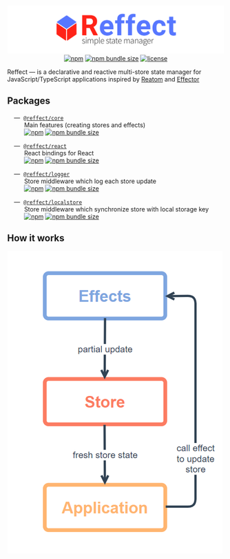 <div align="center">

[![reffect logo](https://raw.githubusercontent.com/acacode/reffect/master/assets/reffect.png)](https://github.com/acacode/reffect)  
[![npm](https://img.shields.io/npm/v/@reffect/core?style=flat-square&color=blue)](https://www.npmjs.com/package/@reffect/core)
[![npm bundle size](https://img.shields.io/bundlephobia/minzip/@reffect/core?style=flat-square&color=blue)](https://bundlephobia.com/result?p=@reffect/core)
[![license](https://img.shields.io/github/license/acacode/reffect?style=flat-square&color=blue)](https://github.com/acacode/reffect)

<div align="left">

Reffect — is a declarative and reactive multi-store state manager for JavaScript/TypeScript applications inspired by [Reatom](https://github.com/artalar/reatom) and [Effector](https://github.com/zerobias/effector)

## Packages

&nbsp;&nbsp;&nbsp; —&nbsp; [`@reffect/core`](https://www.npmjs.com/package/@reffect/core)  
&nbsp;&nbsp;&nbsp;&nbsp;&nbsp;&nbsp;&nbsp;&nbsp;&nbsp; Main features (creating stores and effects)  
&nbsp;&nbsp;&nbsp;&nbsp;&nbsp;&nbsp;&nbsp;&nbsp;&nbsp; [![npm](https://img.shields.io/npm/v/@reffect/core?style=flat-square&color=blue)](https://www.npmjs.com/package/@reffect/core) [![npm bundle size](https://img.shields.io/bundlephobia/minzip/@reffect/core?style=flat-square&color=blue)](https://bundlephobia.com/result?p=@reffect/core)

&nbsp;&nbsp;&nbsp; —&nbsp; [`@reffect/react`](https://www.npmjs.com/package/@reffect/react)  
&nbsp;&nbsp;&nbsp;&nbsp;&nbsp;&nbsp;&nbsp;&nbsp;&nbsp; React bindings for React  
&nbsp;&nbsp;&nbsp;&nbsp;&nbsp;&nbsp;&nbsp;&nbsp;&nbsp; [![npm](https://img.shields.io/npm/v/@reffect/react?style=flat-square&color=blue)](https://www.npmjs.com/package/@reffect/react) [![npm bundle size](https://img.shields.io/bundlephobia/minzip/@reffect/react?style=flat-square&color=blue)](https://bundlephobia.com/result?p=@reffect/react)

&nbsp;&nbsp;&nbsp; —&nbsp; [`@reffect/logger`](https://www.npmjs.com/package/@reffect/logger)  
&nbsp;&nbsp;&nbsp;&nbsp;&nbsp;&nbsp;&nbsp;&nbsp;&nbsp; Store middleware which log each store update  
&nbsp;&nbsp;&nbsp;&nbsp;&nbsp;&nbsp;&nbsp;&nbsp;&nbsp; [![npm](https://img.shields.io/npm/v/@reffect/logger?style=flat-square&color=blue)](https://www.npmjs.com/package/@reffect/logger) [![npm bundle size](https://img.shields.io/bundlephobia/minzip/@reffect/logger?style=flat-square&color=blue)](https://bundlephobia.com/result?p=@reffect/logger)

&nbsp;&nbsp;&nbsp; —&nbsp; [`@reffect/localstore`](https://www.npmjs.com/package/@reffect/localstore)  
&nbsp;&nbsp;&nbsp;&nbsp;&nbsp;&nbsp;&nbsp;&nbsp;&nbsp; Store middleware which synchronize store with local storage key  
&nbsp;&nbsp;&nbsp;&nbsp;&nbsp;&nbsp;&nbsp;&nbsp;&nbsp; [![npm](https://img.shields.io/npm/v/@reffect/localstore?style=flat-square&color=blue)](https://www.npmjs.com/package/@reffect/localstore) [![npm bundle size](https://img.shields.io/bundlephobia/minzip/@reffect/localstore?style=flat-square&color=blue)](https://bundlephobia.com/result?p=@reffect/localstore)

## How it works

![Data flow diagram](https://raw.githubusercontent.com/acacode/reffect/master/assets/diagram.png)
